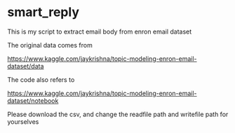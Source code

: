 # smart_reply

This is my script to extract email body from enron email dataset

The original data comes from 

https://www.kaggle.com/jaykrishna/topic-modeling-enron-email-dataset/data

The code also refers to 

https://www.kaggle.com/jaykrishna/topic-modeling-enron-email-dataset/notebook

Please download the csv, and change the readfile path and writefile path for yourselves
